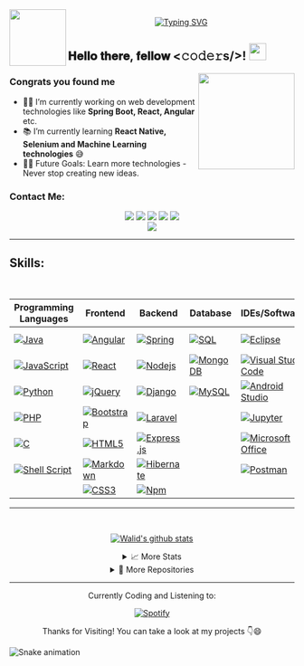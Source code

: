 <a href="https://github.com/walidbosso">
 <img align="left" src="https://user-images.githubusercontent.com/74038190/212284087-bbe7e430-757e-4901-90bf-4cd2ce3e1852.gif" width="100">    
</a>
<p align="center">
<a href="https://github.com/walidbosso">
    <img src="https://readme-typing-svg.demolab.com?font=Georgia&size=18&duration=3000&pause=100&multiline=true&width=550&height=80&lines=Walid+BOUSSOU;Specialized+Master's+Student+%7C+Computer+Science+Engineering+;Full+Stack+Developer+%7C+J2EE+with+Angular+%7C+MERN+%7C+Laravel+%7C+Python; ; " alt="Typing SVG" />
</a>
<br/>


 
## 𝐇𝐞𝐥𝐥𝐨 𝐭𝐡𝐞𝐫𝐞, 𝐟𝐞𝐥𝐥𝐨𝐰 <𝚌𝚘𝚍𝚎𝚛s/>! <a href="https://github.com/walidbosso"><img src="https://user-images.githubusercontent.com/74038190/214644152-52f47eb3-5e31-4f47-8758-05c9468d5596.gif" width="30px">
</a>


<a href="https://github.com/walidbosso">
   
<img align="right" src="https://user-images.githubusercontent.com/74038190/229223156-0cbdaba9-3128-4d8e-8719-b6b4cf741b67.gif" width="170">

</a>


### Congrats you found me

- 👨‍💻 I’m currently working on web development technologies like **Spring Boot, React, Angular** etc.
- 📚 I’m currently learning **React Native, Selenium and Machine Learning technologies** 😅
- 💪🏼 Future Goals: Learn more technologies - Never stop creating new ideas.


### Contact Me:

<p align="center">
  <a href="https://www.linkedin.com/in/walidbosso" target="_blank"><img src="https://img.shields.io/badge/linkedin-%230177B5?style=flat-square&logo=linkedin&logoColor=white"/></a>
  <a href="http://walidbosso.byethost12.com/" target="_blank"><img src="https://img.shields.io/badge/Website-3693F3?style=flat-square&logo=icloud&logoColor=white" /></a>
  <a href="mailto:walidbosso24@gmail.com" target="_blank"><img src="https://img.shields.io/badge/Gmail-D14836?style=flat-square&logo=gmail&logoColor=white" /></a>
  <a href="https://api.whatsapp.com/send?phone=+212658930956&text=Hi!" target="_blank"><img src="https://img.shields.io/badge/-Whatsapp-4CA143?style=flat-square&labelColor=4CA143&logo=whatsapp&logoColor=white" /></a>
  <a href="https://t.me/walidbosso" target="_blank"><img src="https://img.shields.io/badge/-Telegram-1ca0f1?style=flat-square&labelColor=1ca0f1&logo=telegram&logoColor=white" /></a><br>
  <a href="http://walidbosso.byethost12.com/wp-content/uploads/2023/09/CV_BOUSSOU_Walid_2023.pdf"><img src="https://img.shields.io/badge/Download%20my%20CV-EC1C24.svg?flat-square&logo=Adobe%20Acrobat%20Reader&logoColor=white" /></a>
</p>



---

## Skills:

<br>
<div align="center">
<!--
#### Programming Languages:
![Java](https://img.shields.io/badge/java-%23ED8B00.svg?style=flat-square&logo=openjdk&logoColor=white)
![JavaScript](https://img.shields.io/badge/JavaScript-F7DF1E?style=flat-square&logo=JavaScript&logoColor=white)
![Python](https://img.shields.io/badge/Python-3776AB?style=flat-square&logo=Python&logoColor=white)
![PHP](https://img.shields.io/badge/php-%23777BB4.svg?style=flat-square&logo=php&logoColor=white)
![C](http://img.shields.io/badge/-C-blue?style=flat-square&logo=c&logoColor=ffffff)
![Shell Script](https://img.shields.io/badge/shell_script-%23121011.svg?style=flat-square&logo=gnu-bash&logoColor=white)
-->
    <!--
#### Web Development:
![Spring](http://img.shields.io/badge/-Spring-6DB33F?style=flat-square&logo=spring&logoColor=ffffff)
![Hibernate](https://img.shields.io/badge/Hibernate-59666C?flat-square&logo=Hibernate&logoColor=white)
![Nodejs](https://img.shields.io/badge/-Nodejs-339933?style=flat-square&logo=Node.js&logoColor=ffffff)
![Npm](https://img.shields.io/badge/-npm-CB3837?style=flat-square&logo=npm)
![Express.js](https://img.shields.io/badge/express.js-%23404d59.svg?style=flat-square&logo=express&logoColor=%2361DAFB)
![Django](https://img.shields.io/badge/django-%23092E20.svg?style=flat-square&logo=django&logoColor=white)
![Laravel](https://img.shields.io/badge/laravel-%23FF2D20.svg?style=flat-square&logo=laravel&logoColor=white)
--><!--
![Angular](https://img.shields.io/badge/-Angular-DD0031?style=flat-square&logo=angular)
![React](https://img.shields.io/badge/-React-61DAFB?style=flat-square&logo=react&logoColor=ffffff)
![jQuery](https://img.shields.io/badge/jquery-%230769AD.svg?style=flat-square&logo=jquery&logoColor=white)
![Bootstrap](https://img.shields.io/badge/-Bootstrap-563D7C?style=flat-square&logo=Bootstrap)
![HTML5](https://img.shields.io/badge/-HTML5-%23E44D27?style=flat-square&logo=html5&logoColor=ffffff)
![Markdown](https://img.shields.io/badge/-Markdown-000000?style=flat-square&logo=markdown)
![CSS3](https://img.shields.io/badge/-CSS3-%231572B6?style=flat-square&logo=css3)
--><!--
#### Database:
![SQL](https://img.shields.io/badge/-SQL-blue?style=flat-square&logo=postgresql&logoColor=ffffff)
![MongoDB](https://img.shields.io/badge/-MongoDB-green?style=flat-square&logo=mongodb&logoColor=ffffff)
![MySQL](https://img.shields.io/badge/-MySQL-blue?style=flat-square&logo=mysql&logoColor=ffffff)
--><!--
#### Other Tools:
![WordPress](https://img.shields.io/badge/-WordPress-21759B?style=flat-square&logo=wordpress)
![Git](https://img.shields.io/badge/-Git-%23F05032?style=flat-square&logo=git&logoColor=%23ffffff)
![GitHub](https://img.shields.io/badge/-GitHub-181717?style=flat-square&logo=github)
![Powershell](http://img.shields.io/badge/-Powershell-5391FE?style=flat-square&logo=powershell&logoColor=ffffff)
![Microsoft Office](http://img.shields.io/badge/-Microsoft%20Office-0078D6?style=flat-square&logo=windows&logoColor=ffffff)
![Ubuntu](http://img.shields.io/badge/-Ubuntu-A81D33?style=flat-square&logo=ubuntu&logoColor=ffffff)
![Eclipse](http://img.shields.io/badge/-Eclipse-2C2255?style=flat-square&logo=eclipse&logoColor=ffffff)
![Visual Studio Code](https://img.shields.io/badge/Visual_Studio_Code-007ACC?style=flat-square&logo=Visual-Studio-Code&logoColor=white)
![Postman](https://img.shields.io/badge/Postman-FF6C37?style=flat-square&logo=postman&logoColor=white)
![Android Studio](http://img.shields.io/badge/-Android%20Studio-3DDC84?style=flat-square&logo=android&logoColor=ffffff)
-->

| **Programming Languages**                           | **Frontend**                                      | **Backend**                                       | **Database**                                      | **IDEs/Softwares**                                           | **Other Tools**                                    |
| --------------------------------------------------- | -------------------------------------------------- | -------------------------------------------------- | -------------------------------------------------- | ---------------------------------------------------- | -------------------------------------------------- |
| [![Java](https://img.shields.io/badge/java-%23ED8B00.svg?style=flat-square&logo=openjdk&logoColor=white)](https://github.com/walidbosso) | [![Angular](https://img.shields.io/badge/-Angular-DD0031?style=flat-square&logo=angular)](https://github.com/walidbosso) | [![Spring](http://img.shields.io/badge/-Spring-6DB33F?style=flat-square&logo=spring&logoColor=ffffff)](https://github.com/walidbosso) | [![SQL](https://img.shields.io/badge/-SQL-blue?style=flat-square&logo=postgresql&logoColor=ffffff)](https://github.com/walidbosso) | [![Eclipse](http://img.shields.io/badge/-Eclipse-2C2255?style=flat-square&logo=eclipse&logoColor=ffffff)](https://github.com/walidbosso) | [![WordPress](https://img.shields.io/badge/-WordPress-21759B?style=flat-square&logo=wordpress)](https://github.com/walidbosso)  |
| [![JavaScript](https://img.shields.io/badge/JavaScript-F7DF1E?style=flat-square&logo=JavaScript&logoColor=white)](https://github.com/walidbosso) | [![React](https://img.shields.io/badge/-React-61DAFB?style=flat-square&logo=react&logoColor=ffffff)](https://github.com/walidbosso) | [![Nodejs](https://img.shields.io/badge/-Nodejs-339933?style=flat-square&logo=Node.js&logoColor=ffffff)](https://github.com/walidbosso) | [![MongoDB](https://img.shields.io/badge/-MongoDB-green?style=flat-square&logo=mongodb&logoColor=ffffff)](https://github.com/walidbosso) | [![Visual Studio Code](https://img.shields.io/badge/Visual_Studio_Code-007ACC?style=flat-square&logo=Visual-Studio-Code&logoColor=white)](https://github.com/walidbosso) | [![Git](https://img.shields.io/badge/-Git-%23F05032?style=flat-square&logo=git&logoColor=%23ffffff)](https://github.com/walidbosso)  |
| [![Python](https://img.shields.io/badge/Python-3776AB?style=flat-square&logo=Python&logoColor=white)](https://github.com/walidbosso) | [![jQuery](https://img.shields.io/badge/jquery-%230769AD.svg?style=flat-square&logo=jquery&logoColor=white)](https://github.com/walidbosso) | [![Django](https://img.shields.io/badge/django-%23092E20.svg?style=flat-square&logo=django&logoColor=white)](https://github.com/walidbosso) | [![MySQL](https://img.shields.io/badge/-MySQL-blue?style=flat-square&logo=mysql&logoColor=ffffff)](https://github.com/walidbosso) | [![Android Studio](http://img.shields.io/badge/-Android%20Studio-3DDC84?style=flat-square&logo=android&logoColor=ffffff)](https://github.com/walidbosso) | [![GitHub](https://img.shields.io/badge/-GitHub-181717?style=flat-square&logo=github)](https://github.com/walidbosso)  |
| [![PHP](https://img.shields.io/badge/php-%23777BB4.svg?style=flat-square&logo=php&logoColor=white)](https://github.com/walidbosso) | [![Bootstrap](https://img.shields.io/badge/-Bootstrap-563D7C?style=flat-square&logo=Bootstrap)](https://github.com/walidbosso) | [![Laravel](https://img.shields.io/badge/laravel-%23FF2D20.svg?style=flat-square&logo=laravel&logoColor=white)](https://github.com/walidbosso) |                                                   | [![Jupyter](https://img.shields.io/badge/Jupyter-%23F37626.svg?style=flat-square&logo=jupyter&logoColor=white)](https://github.com/walidbosso) | [![Powershell](http://img.shields.io/badge/-Powershell-5391FE?style=flat-square&logo=powershell&logoColor=ffffff)](https://github.com/walidbosso)  |
| [![C](http://img.shields.io/badge/-C-blue?style=flat-square&logo=c&logoColor=ffffff)](https://github.com/walidbosso) | [![HTML5](https://img.shields.io/badge/-HTML5-%23E44D27?style=flat-square&logo=html5&logoColor=ffffff)](https://github.com/walidbosso) | [![Express.js](https://img.shields.io/badge/express.js-%23404d59.svg?style=flat-square&logo=express&logoColor=%2361DAFB)](https://github.com/walidbosso) |                                                  | [![Microsoft Office](http://img.shields.io/badge/-Microsoft%20Office-0078D6?style=flat-square&logo=windows&logoColor=ffffff)](https://github.com/walidbosso) | [![Ubuntu](http://img.shields.io/badge/-Ubuntu-A81D33?style=flat-square&logo=ubuntu&logoColor=ffffff)](https://github.com/walidbosso)  |
| [![Shell Script](https://img.shields.io/badge/shell_script-%23121011.svg?style=flat-square&logo=gnu-bash&logoColor=white)](https://github.com/walidbosso) | [![Markdown](https://img.shields.io/badge/-Markdown-000000?style=flat-square&logo=markdown)](https://github.com/walidbosso) | [![Hibernate](https://img.shields.io/badge/Hibernate-59666C?flat-square&logo=Hibernate&logoColor=white)](https://github.com/walidbosso) |                                                   | [![Postman](https://img.shields.io/badge/Postman-FF6C37?style=flat-square&logo=postman&logoColor=white)](https://github.com/walidbosso)  |                                                   |
|                                                   | [![CSS3](https://img.shields.io/badge/-CSS3-%231572B6?style=flat-square&logo=css3)](https://github.com/walidbosso) | [![Npm](https://img.shields.io/badge/-npm-CB3837?style=flat-square&logo=npm)](https://github.com/walidbosso) |                                                   |                                                   |                                                   |

</div>

---

<br>
<p align="center">
<a href="https://github.com/walidbosso">
 <img align="center" src="https://github-readme-stats.vercel.app/api?username=walidbosso&show_icons=true&theme=dark&line_height=30&rank_icon=github" alt="Walid's github stats"/>
</a>
</p >
<details align="center">
  <summary>📈 More Stats</summary>
  <br>

  <p align="center">

  [![Profile Details](http://github-profile-summary-cards.vercel.app/api/cards/profile-details?username=walidbosso&theme=dracula)](https://github.com/walidbosso)

  [![Repos Per Language](http://github-profile-summary-cards.vercel.app/api/cards/repos-per-language?username=walidbosso&theme=dracula)](https://github.com/walidbosso) 
  [![Most Commit Language](http://github-profile-summary-cards.vercel.app/api/cards/most-commit-language?username=walidbosso&theme=dracula)](https://github.com/walidbosso)
  </p>


 
</details>

<details align="center">
  <summary>📁 More Repositories</summary>
  <br>

  <p align="center">
      
[![laravel Card](https://github-readme-stats.vercel.app/api/pin?username=walidbosso\&repo=Laravel_pharmacy_management\&title_color=fff\&icon_color=f9f9f9\&text_color=9f9f9f\&bg_color=151515\&show_owner=true)](https://github.com/walidbosso/Laravel_pharmacy_management)
[![openai Card](https://github-readme-stats.vercel.app/api/pin?username=walidbosso\&repo=mongdb_express_Movies_api_using_openai\&title_color=fff\&icon_color=f9f9f9\&text_color=9f9f9f\&bg_color=151515)](https://github.com/walidbosso/mongdb_express_Movies_api_using_openai)
[![Nodejs_playground Card](https://github-readme-stats.vercel.app/api/pin?username=walidbosso\&repo=Nodejs_playground\&title_color=fff\&icon_color=f9f9f9\&text_color=9f9f9f\&bg_color=151515\&show_owner=true)](https://github.com/walidbosso/Nodejs_playground)
[![CV_BOUSSOU_Walid Card](https://github-readme-stats.vercel.app/api/pin?username=walidbosso\&repo=CV_BOUSSOU_Walid\&title_color=fff\&icon_color=f9f9f9\&text_color=9f9f9f\&bg_color=151515)](https://github.com/walidbosso/CV_BOUSSOU_Walid)
[![JavaScript Card](https://github-readme-stats.vercel.app/api/pin?username=walidbosso\&repo=JavaScript_Projects_Clock_calc_todo_gallery_bgcolor\&title_color=fff\&icon_color=f9f9f9\&text_color=9f9f9f\&bg_color=151515)](https://github.com/walidbosso/JavaScript_Projects_Clock_calc_todo_gallery_bgcolor)
[![ajax Card](https://github-readme-stats.vercel.app/api/pin?username=walidbosso\&repo=AJAX-XML\&title_color=fff\&icon_color=f9f9f9\&text_color=9f9f9f\&bg_color=151515)](https://github.com/walidbosso/AJAX-XML)
[![matlab Card](https://github-readme-stats.vercel.app/api/pin?username=walidbosso\&repo=MATLAB_Image_processing_app\&title_color=fff\&icon_color=f9f9f9\&text_color=9f9f9f\&bg_color=151515)](https://github.com/walidbosso/MATLAB_Image_processing_app)
[![pythonGUI Card](https://github-readme-stats.vercel.app/api/pin?username=walidbosso\&repo=Python-GUI\&title_color=fff\&icon_color=f9f9f9\&text_color=9f9f9f\&bg_color=151515)](https://github.com/walidbosso/Python-GUI)
[![opencv Card](https://github-readme-stats.vercel.app/api/pin?username=walidbosso\&repo=Python_tracking\&title_color=fff\&icon_color=f9f9f9\&text_color=9f9f9f\&bg_color=151515)](https://github.com/walidbosso/Python_tracking)
[![CSystem Card](https://github-readme-stats.vercel.app/api/pin?username=walidbosso\&repo=C_System_Manipulation\&title_color=fff\&icon_color=f9f9f9\&text_color=9f9f9f\&bg_color=151515)](https://github.com/walidbosso/C_System_Manipulation)
[![Angular Card](https://github-readme-stats.vercel.app/api/pin?username=walidbosso\&repo=Angular-login\&title_color=fff\&icon_color=f9f9f9\&text_color=9f9f9f\&bg_color=151515\&show_owner=true)](https://github.com/walidbosso/Angular-login)
[![AngularGraph Card](https://github-readme-stats.vercel.app/api/pin?username=walidbosso\&repo=Angular-graph-Table-FileUpload\&title_color=fff\&icon_color=f9f9f9\&text_color=9f9f9f\&bg_color=151515\&show_owner=true)](https://github.com/walidbosso/Angular-graph-Table-FileUpload)



 </p>
</details>

---

<div align="center">
 Currently Coding and Listening to:

  [![Spotify](https://spotify-github-profile.vercel.app/api/view?uid=21omxceo7j24upe246denzrgy&cover_image=true&theme=novatorem&bar_color=53b14f&bar_color_cover=false)](https://github.com/walidbosso)
</div>


<p align="center">
Thanks for Visiting! You can take a look at my projects 👇😄
</p >



![Snake animation](https://github.com/walidbosso/walidbosso/blob/output/github-contribution-grid-snake-dark.svg?palette=github-dark)















  
